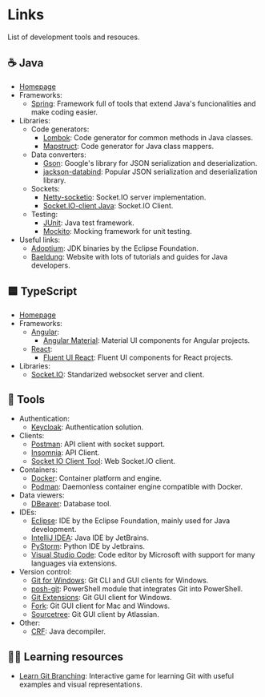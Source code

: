 # Links
List of development tools and resouces.

## ☕ Java

- [Homepage](https://www.oracle.com/java/)
- Frameworks:
  - [Spring](https://spring.io/): Framework full of tools that extend Java's funcionalities and make coding easier.
- Libraries:
  - Code generators:
    - [Lombok](https://projectlombok.org/): Code generator for common methods in Java classes.
    - [Mapstruct](https://mapstruct.org/): Code generator for Java class mappers.
  - Data converters:
    - [Gson](https://github.com/google/gson): Google's library for JSON serialization and deserialization.
    - [jackson-databind](https://github.com/FasterXML/jackson-databind): Popular JSON serialization and deserialization library.
  - Sockets:
    - [Netty-socketio](https://github.com/mrniko/netty-socketio): Socket.IO server implementation.
    - [Socket.IO-client Java](https://github.com/socketio/socket.io-client-java): Socket.IO Client.
  - Testing:
    - [JUnit](https://junit.org/junit5/): Java test framework.
    - [Mockito](https://site.mockito.org/): Mocking framework for unit testing.
- Useful links:
  - [Adoptium](https://adoptium.net/): JDK binaries by the Eclipse Foundation.
  - [Baeldung](https://www.baeldung.com/): Website with lots of tutorials and guides for Java developers.

## 🟦 TypeScript

- [Homepage](https://www.typescriptlang.org/)
- Frameworks:
  - [Angular](https://angular.io/):
    - [Angular Material](https://material.angular.io/): Material UI components for Angular projects.
  - [React](https://reactjs.org/):
    - [Fluent UI React](https://developer.microsoft.com/en-us/fluentui/): Fluent UI components for React projects.
- Libraries:
  - [Socket.IO](https://socket.io/): Standarized websocket server and client.

## 🧰 Tools

- Authentication:
  - [Keycloak](https://www.keycloak.org/): Authentication solution.
- Clients:
  - [Postman](https://www.postman.com/): API client with socket support.
  - [Insomnia](https://insomnia.rest/): API Client.
  - [Socket IO Client Tool](https://amritb.github.io/socketio-client-tool/): Web Socket.IO client.
- Containers:
  - [Docker](https://www.docker.com/): Container platform and engine.
  - [Podman](https://podman.io/): Daemonless container engine compatible with Docker.
- Data viewers:
  - [DBeaver](https://dbeaver.io/): Database tool.
- IDEs:
  - [Eclipse](https://www.eclipse.org/ide/): IDE by the Eclipse Foundation, mainly used for Java development.
  - [IntelliJ IDEA](https://www.jetbrains.com/es-es/idea/): Java IDE by JetBrains.
  - [PyStorm](https://www.jetbrains.com/es-es/pycharm/): Python IDE by Jetbrains.
  - [Visual Studio Code](https://code.visualstudio.com/): Code editor by Microsoft with support for many languages via extensions.
- Version control:
  - [Git for Windows](https://gitforwindows.org/): Git CLI and GUI clients for Windows.
  - [posh-git](https://github.com/dahlbyk/posh-git): PowerShell module that integrates Git into PowerShell.
  - [Git Extensions](http://gitextensions.github.io/): Git GUI client for Windows.
  - [Fork](https://git-fork.com/): Git GUI client for Mac and Windows.
  - [Sourcetree](https://www.sourcetreeapp.com/): Git GUI client by Atlassian.
- Other:
  - [CRF](https://github.com/leibnitz27/cfr): Java decompiler.  
  
## 👨‍🎓 Learning resources
  
- [Learn Git Branching](https://learngitbranching.js.org/): Interactive game for learning Git with useful examples and visual representations.
